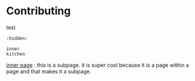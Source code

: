 # Contributing

test

```{toctree}
:hidden:

inner
kitchen
```

[inner page](./inner)
: this is a subpage. it is super cool because it is a page within a page and that makes it a subpage.